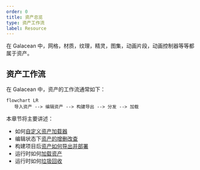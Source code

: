 ```yaml
---
order: 0
title: 资产总览
type: 资产工作流
label: Resource
---
```


在 Galacean 中，网格，材质，纹理，精灵，图集，动画片段，动画控制器等等都属于资产。

## 资产工作流

在 Galacean 中，资产的工作流通常如下：

```mermaid
flowchart LR
   导入资产 --> 编辑资产 --> 构建导出 --> 分发 --> 加载
```

本章节将主要讲述：

- 如何[自定义资产加载器](./custom)
- 编辑状态下[资产的增删改查](./interface)
- 构建项目后[资产如何导出并部署](./build)
- 运行时如何[加载资产](./load)
- 运行时如何[垃圾回收](./gc)
